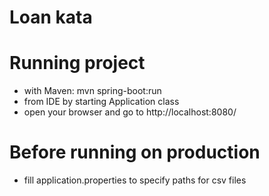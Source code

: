 # Loan kata

# Running project
- with Maven: mvn spring-boot:run
- from IDE by starting Application class
- open your browser and go to http://localhost:8080/

# Before running on production
- fill application.properties to specify paths for csv files